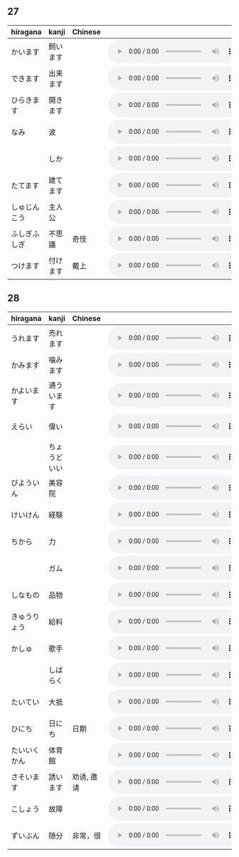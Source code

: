 ## 27

| hiragana     | kanji    | Chinese |                                                                                              |
| :----------- | :------- | :------ | :------------------------------------------------------------------------------------------- |
| かいます     | 飼います |         | <audio src="http://dict.youdao.com/dictvoice?le=jap&audio=飼います&type=3" controls></audio> |
| できます     | 出来ます |         | <audio src="http://dict.youdao.com/dictvoice?le=jap&audio=出来ます&type=3" controls></audio> |
| ひらきます   | 開きます |         | <audio src="http://dict.youdao.com/dictvoice?le=jap&audio=開きます&type=3" controls></audio> |
| なみ         | 波       |         | <audio src="http://dict.youdao.com/dictvoice?le=jap&audio=波&type=3" controls></audio>       |
|              | しか     |         | <audio src="http://dict.youdao.com/dictvoice?le=jap&audio=しか&type=3" controls></audio>     |
| たてます     | 建てます |         | <audio src="http://dict.youdao.com/dictvoice?le=jap&audio=建てます&type=3" controls></audio> |
| しゅじんこう | 主人公   |         | <audio src="http://dict.youdao.com/dictvoice?le=jap&audio=主人公&type=3" controls></audio>   |
| ふしぎふしぎ | 不思議   | 奇怪    | <audio src="http://dict.youdao.com/dictvoice?le=jap&audio=不思議&type=3" controls></audio>   |
| つけます     | 付けます | 戴上    | <audio src="http://dict.youdao.com/dictvoice?le=jap&audio=付けます&type=3" controls></audio> |

## 28

| hiragana     | kanji        | Chinese    |                                                                                                  |
| :----------- | :----------- | :--------- | :----------------------------------------------------------------------------------------------- |
| うれます     | 売れます     |            | <audio src="http://dict.youdao.com/dictvoice?le=jap&audio=売れます&type=3" controls></audio>     |
| かみます     | 噛みます     |            | <audio src="http://dict.youdao.com/dictvoice?le=jap&audio=噛みます&type=3" controls></audio>     |
| かよいます   | 通ういます   |            | <audio src="http://dict.youdao.com/dictvoice?le=jap&audio=通ういます&type=3" controls></audio>   |
| えらい       | 偉い         |            | <audio src="http://dict.youdao.com/dictvoice?le=jap&audio=偉い&type=3" controls></audio>         |
|              | ちょうどいい |            | <audio src="http://dict.youdao.com/dictvoice?le=jap&audio=ちょうどいい&type=3" controls></audio> |
| びよういん   | 美容院       |            | <audio src="http://dict.youdao.com/dictvoice?le=jap&audio=美容院&type=3" controls></audio>       |
| けいけん     | 経験         |            | <audio src="http://dict.youdao.com/dictvoice?le=jap&audio=経験&type=3" controls></audio>         |
| ちから       | 力           |            | <audio src="http://dict.youdao.com/dictvoice?le=jap&audio=力&type=3" controls></audio>           |
|              | ガム         |            | <audio src="http://dict.youdao.com/dictvoice?le=jap&audio=ガム&type=3" controls></audio>         |
| しなもの     | 品物         |            | <audio src="http://dict.youdao.com/dictvoice?le=jap&audio=品物&type=3" controls></audio>         |
| きゅうりょう | 給料         |            | <audio src="http://dict.youdao.com/dictvoice?le=jap&audio=給料&type=3" controls></audio>         |
| かしゅ       | 歌手         |            | <audio src="http://dict.youdao.com/dictvoice?le=jap&audio=歌手&type=3" controls></audio>         |
|              | しばらく     |            | <audio src="http://dict.youdao.com/dictvoice?le=jap&audio=しばらく&type=3" controls></audio>     |
| たいてい     | 大抵         |            | <audio src="http://dict.youdao.com/dictvoice?le=jap&audio=大抵&type=3" controls></audio>         |
| ひにち       | 日にち       | 日期       | <audio src="http://dict.youdao.com/dictvoice?le=jap&audio=日にち&type=3" controls></audio>       |
| たいいくかん | 体育館       |            | <audio src="http://dict.youdao.com/dictvoice?le=jap&audio=体育館&type=3" controls></audio>       |
| さそいます   | 誘います     | 劝诱, 邀请 | <audio src="http://dict.youdao.com/dictvoice?le=jap&audio=誘います&type=3" controls></audio>     |
| こしょう     | 故障         |            | <audio src="http://dict.youdao.com/dictvoice?le=jap&audio=故障&type=3" controls></audio>         |
| ずいぶん     | 随分         | 非常，很   | <audio src="http://dict.youdao.com/dictvoice?le=jap&audio=随分&type=3" controls></audio>         |
